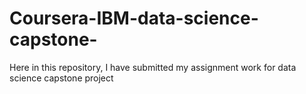 # Coursera-IBM-data-science-capstone-
Here in this repository, I have submitted my assignment work for data science capstone project

